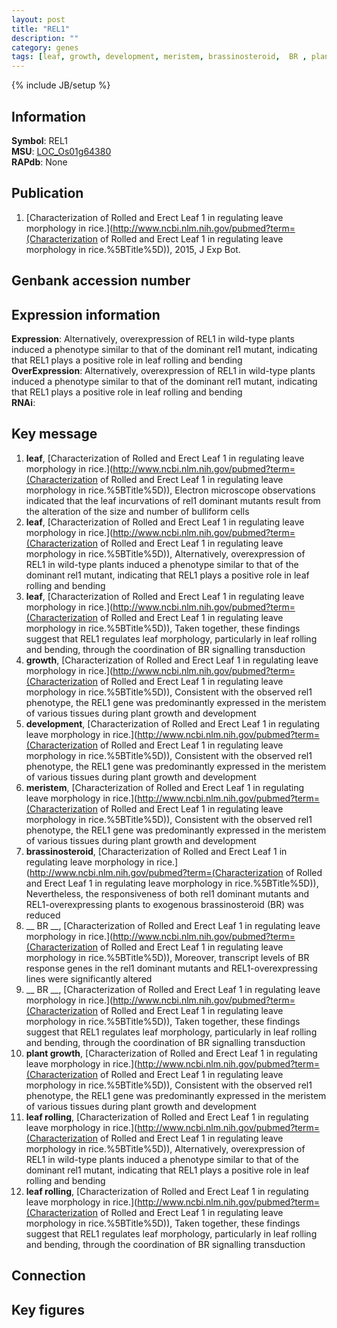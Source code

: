 ```yaml
---
layout: post
title: "REL1"
description: ""
category: genes
tags: [leaf, growth, development, meristem, brassinosteroid,  BR , plant growth, leaf rolling, Gene]
---
```

{% include JB/setup %}

## Information
__Symbol__: REL1  
__MSU__: [LOC_Os01g64380](http://rice.plantbiology.msu.edu/cgi-bin/ORF_infopage.cgi?orf=LOC_Os01g64380)  
__RAPdb__: None  

## Publication
1. [Characterization of Rolled and Erect Leaf 1 in regulating leave morphology in rice.](http://www.ncbi.nlm.nih.gov/pubmed?term=(Characterization of Rolled and Erect Leaf 1 in regulating leave morphology in rice.%5BTitle%5D)), 2015, J Exp Bot.

## Genbank accession number

## Expression information
__Expression__: Alternatively, overexpression of REL1 in wild-type plants induced a phenotype similar to that of the dominant rel1 mutant, indicating that REL1 plays a positive role in leaf rolling and bending  
__OverExpression__: Alternatively, overexpression of REL1 in wild-type plants induced a phenotype similar to that of the dominant rel1 mutant, indicating that REL1 plays a positive role in leaf rolling and bending  
__RNAi__:  

## Key message
1. __leaf__, [Characterization of Rolled and Erect Leaf 1 in regulating leave morphology in rice.](http://www.ncbi.nlm.nih.gov/pubmed?term=(Characterization of Rolled and Erect Leaf 1 in regulating leave morphology in rice.%5BTitle%5D)),  Electron microscope observations indicated that the leaf incurvations of rel1 dominant mutants result from the alteration of the size and number of bulliform cells
2. __leaf__, [Characterization of Rolled and Erect Leaf 1 in regulating leave morphology in rice.](http://www.ncbi.nlm.nih.gov/pubmed?term=(Characterization of Rolled and Erect Leaf 1 in regulating leave morphology in rice.%5BTitle%5D)),  Alternatively, overexpression of REL1 in wild-type plants induced a phenotype similar to that of the dominant rel1 mutant, indicating that REL1 plays a positive role in leaf rolling and bending
3. __leaf__, [Characterization of Rolled and Erect Leaf 1 in regulating leave morphology in rice.](http://www.ncbi.nlm.nih.gov/pubmed?term=(Characterization of Rolled and Erect Leaf 1 in regulating leave morphology in rice.%5BTitle%5D)),  Taken together, these findings suggest that REL1 regulates leaf morphology, particularly in leaf rolling and bending, through the coordination of BR signalling transduction
4. __growth__, [Characterization of Rolled and Erect Leaf 1 in regulating leave morphology in rice.](http://www.ncbi.nlm.nih.gov/pubmed?term=(Characterization of Rolled and Erect Leaf 1 in regulating leave morphology in rice.%5BTitle%5D)),  Consistent with the observed rel1 phenotype, the REL1 gene was predominantly expressed in the meristem of various tissues during plant growth and development
5. __development__, [Characterization of Rolled and Erect Leaf 1 in regulating leave morphology in rice.](http://www.ncbi.nlm.nih.gov/pubmed?term=(Characterization of Rolled and Erect Leaf 1 in regulating leave morphology in rice.%5BTitle%5D)),  Consistent with the observed rel1 phenotype, the REL1 gene was predominantly expressed in the meristem of various tissues during plant growth and development
6. __meristem__, [Characterization of Rolled and Erect Leaf 1 in regulating leave morphology in rice.](http://www.ncbi.nlm.nih.gov/pubmed?term=(Characterization of Rolled and Erect Leaf 1 in regulating leave morphology in rice.%5BTitle%5D)),  Consistent with the observed rel1 phenotype, the REL1 gene was predominantly expressed in the meristem of various tissues during plant growth and development
7. __brassinosteroid__, [Characterization of Rolled and Erect Leaf 1 in regulating leave morphology in rice.](http://www.ncbi.nlm.nih.gov/pubmed?term=(Characterization of Rolled and Erect Leaf 1 in regulating leave morphology in rice.%5BTitle%5D)),  Nevertheless, the responsiveness of both rel1 dominant mutants and REL1-overexpressing plants to exogenous brassinosteroid (BR) was reduced
8. __ BR __, [Characterization of Rolled and Erect Leaf 1 in regulating leave morphology in rice.](http://www.ncbi.nlm.nih.gov/pubmed?term=(Characterization of Rolled and Erect Leaf 1 in regulating leave morphology in rice.%5BTitle%5D)),  Moreover, transcript levels of BR response genes in the rel1 dominant mutants and REL1-overexpressing lines were significantly altered
9. __ BR __, [Characterization of Rolled and Erect Leaf 1 in regulating leave morphology in rice.](http://www.ncbi.nlm.nih.gov/pubmed?term=(Characterization of Rolled and Erect Leaf 1 in regulating leave morphology in rice.%5BTitle%5D)),  Taken together, these findings suggest that REL1 regulates leaf morphology, particularly in leaf rolling and bending, through the coordination of BR signalling transduction
10. __plant growth__, [Characterization of Rolled and Erect Leaf 1 in regulating leave morphology in rice.](http://www.ncbi.nlm.nih.gov/pubmed?term=(Characterization of Rolled and Erect Leaf 1 in regulating leave morphology in rice.%5BTitle%5D)),  Consistent with the observed rel1 phenotype, the REL1 gene was predominantly expressed in the meristem of various tissues during plant growth and development
11. __leaf rolling__, [Characterization of Rolled and Erect Leaf 1 in regulating leave morphology in rice.](http://www.ncbi.nlm.nih.gov/pubmed?term=(Characterization of Rolled and Erect Leaf 1 in regulating leave morphology in rice.%5BTitle%5D)),  Alternatively, overexpression of REL1 in wild-type plants induced a phenotype similar to that of the dominant rel1 mutant, indicating that REL1 plays a positive role in leaf rolling and bending
12. __leaf rolling__, [Characterization of Rolled and Erect Leaf 1 in regulating leave morphology in rice.](http://www.ncbi.nlm.nih.gov/pubmed?term=(Characterization of Rolled and Erect Leaf 1 in regulating leave morphology in rice.%5BTitle%5D)),  Taken together, these findings suggest that REL1 regulates leaf morphology, particularly in leaf rolling and bending, through the coordination of BR signalling transduction

## Connection

## Key figures


